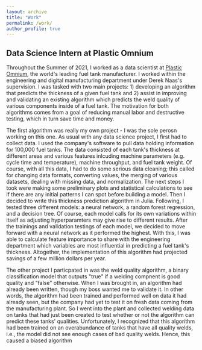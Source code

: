 ```yaml
---
layout: archive
title: "Work"
permalink: /work/
author_profile: true
---
```


## Data Science Intern at Plastic Omnium
Throughout the Summer of 2021, I worked as a data scientist at [Plastic Omnium](https://www.plasticomnium.com/en/), the world's leading fuel tank manufacturer. I worked within the engineering and digital manufacturing department under Derek Naas's supervision. I was tasked with two main projects: 1) developing an algorithm that predicts the thickness of a given fuel tank and 2) assist in improving and validating an existing algorithm which predicts the weld quality of various components inside of a fuel tank. The motivation for both algorithms comes from a goal of reducing manual labor and destructive testing, which in turn save time and money. 

The first algorithm was really my own project - I was the sole perosn working on this one. As usual with any data science project, I first had to collect data. I used the company's software to pull data holding information for 100,000 fuel tanks. The data consisted of each tank's thickness at different areas and various features inlcuding machine parameters (e.g. cycle time and temperature), machine throughput, and fuel tank weight. Of course, with all this data, I had to do some serious data cleaning; this called for changing data formats, converting values, the merging of various datasets, dealing with missing data, and normalization. The next steps I took were making some preliminary plots and statistical calculations to see if there are any initial patterns I can spot before building a model. Then I decided to write this thickness prediction algorithm in Julia. Following, I tested three different models: a neural network, a random forest regression, and a decision tree. Of course, each model calls for its own variations within itself as adjusting hyperparamters may give rise to different results. After the trainings and validation testings of each model, we decided to move forward with a neural network as it performed the highest. With this, I was able to calculate feature importance to share with the engineering department which variables are most influential in predicting a fuel tank's thickness. Altogether, the implementation of this algorithm had projected savings of a few million dollars per year.

The other project I particpated in was the weld quality algorithm, a binary classification model that outputs "true" if a welding compnent is good quality and "false" otherwise. When I was brought in, an algorithm had already been written, though my boss wanted me to validate it. In other words, the algorithm had been trained and performed well on data it had already seen, but the company had yet to test it on fresh data coming from the manufacturing plant. So I went into the plant and collected welding data on tanks that had just been created to test whether or not the algorithm can predict these tanks' qualities. Unfortunately, I recognized that this algorithm had been trained on an overabundance of tanks that have all quality welds, i.e., the model did not see enough cases of bad quality welds. Hence, this caused a biased algorithm 
